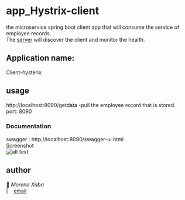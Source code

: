 # app_Hystrix-client
the microservice spring boot client app that will consume the service of employee records. <br />
The [server](https://euserver-main.herokuapp.com/) will discover the client and monitor the health. <br />

## Application name:
 Client-hysterix<br />
 
## usage
http://localhost:8090/getdata -pull the employee record that is stored. <br />
port: 8090 <br />

### Documentation
swagger : http://localhost:8090/swagger-ui.html <br />
Screenshot <br />
![alt text](https://github.com/ancientBig/app_Hystrix-client/swaggerScreenshots.PNG)

## author 
&#x1F4D7; <i>Morena Xaba</i> <br />
| &nbsp;&nbsp; [email](mailto:alfreat@gmail.com)


